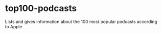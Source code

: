 # top100-podcasts
Lists and gives information about the 100 most popular podcasts according to Apple
